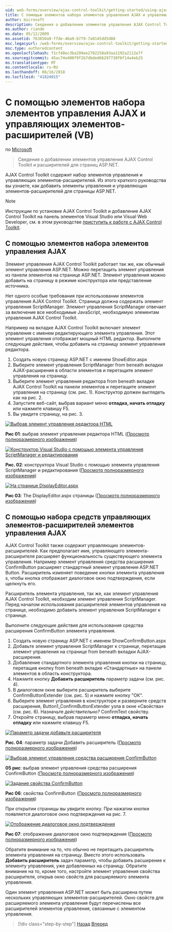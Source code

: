 ```yaml
---
uid: web-forms/overview/ajax-control-toolkit/getting-started/using-ajax-control-toolkit-controls-and-control-extenders-vb
title: С помощью элементов набора элементов управления AJAX и управляющих элементов-расширителей (VB) | Документация Майкрософт
author: microsoft
description: Сведения о добавлении элементов управления AJAX Control Toolkit и расширителей для страниц ASP.NET.
ms.author: riande
ms.date: 05/12/2009
ms.assetid: 763650a9-ffde-46a9-b779-7a9145dd5d88
msc.legacyurl: /web-forms/overview/ajax-control-toolkit/getting-started/using-ajax-control-toolkit-controls-and-control-extenders-vb
msc.type: authoredcontent
ms.openlocfilehash: f1cf40ec3ba299ee2702258a93aa1192a2112e7f
ms.sourcegitcommit: 45ac74e400f9f2b7dbded66297730f6f14a4eb25
ms.translationtype: MT
ms.contentlocale: ru-RU
ms.lasthandoff: 08/16/2018
ms.locfileid: "41824015"
---
```

<a name="using-ajax-control-toolkit-controls-and-control-extenders-vb"></a>С помощью элементов набора элементов управления AJAX и управляющих элементов-расширителей (VB)
====================
по [Microsoft](https://github.com/microsoft)

> Сведения о добавлении элементов управления AJAX Control Toolkit и расширителей для страниц ASP.NET.


AJAX Control Toolkit содержит набор элементов управления и управляющих элементов-расширителей. Из этого краткого руководства вы узнаете, как добавить элементы управления и управляющих элементов-расширителей для страницы ASP.NET.

> [!NOTE] 
> 
> Инструкции по установке AJAX Control Toolkit и добавление AJAX Control Toolkit на панель элементов Visual Studio или Visual Web Developer, см. в этом руководстве [приступить к работе с AJAX Control Toolkit](get-started-with-the-ajax-control-toolkit-vb.md).


## <a name="using-ajax-control-toolkit-controls"></a>С помощью элементов набора элементов управления AJAX

Элемент управления AJAX Control Toolkit работает так же, как обычный элемент управления ASP.NET. Можно перетащить элемент управления из панели элементов на странице ASP.NET. Элемент управления можно добавить на страницу в режиме конструктора или представление источника.

Нет одного особые требования при использовании элементов управления AJAX Control Toolkit. Страница должна содержать элемент управления ScriptManager. Элемент управления ScriptManager отвечает за включение все необходимые JavaScript, необходимую элементам управления AJAX Control Toolkit.

Например на вкладке AJAX Control Toolkit включает элемент управления с именем редактирующего элемента управления. Этот элемент управления отображает мощный HTML редактор. Выполните следующие действия, чтобы добавить на страницу элемент управления редактора.

1. Создать новую страницу ASP.NET с именем ShowEditor.aspx
2. Выберите элемент управления ScriptManager from beneath вкладки AJAX-расширения в области элементов и перетащите элемент управления на страницу.
3. Выберите элемент управления редактора from beneath вкладке AJAX Control Toolkit на панели элементов и перетащите элемент управления на страницу (см. рис. 1). Конструктор должен выглядеть как на рис. 2.
4. Запустите веб-сайт, выбрав вариант меню **отладка, начать отладку** или нажмите клавишу F5.
5. Вы увидите страницу, на рис. 3.


[![Выбрав элемент управления редактора HTML](using-ajax-control-toolkit-controls-and-control-extenders-vb/_static/image1.jpg)](using-ajax-control-toolkit-controls-and-control-extenders-vb/_static/image1.png)

**Рис 01**: выбрав элемент управления редактора HTML ([Просмотр полноразмерного изображения](using-ajax-control-toolkit-controls-and-control-extenders-vb/_static/image2.png))


[![Конструктор Visual Studio с помощью элемента управления ScriptManager и редактирования](using-ajax-control-toolkit-controls-and-control-extenders-vb/_static/image2.jpg)](using-ajax-control-toolkit-controls-and-control-extenders-vb/_static/image3.png)

**Рис. 02**: конструктора Visual Studio с помощью элемента управления ScriptManager и редактирования ([Просмотр полноразмерного изображения](using-ajax-control-toolkit-controls-and-control-extenders-vb/_static/image4.png))


[![На странице DisplayEditor.aspx](using-ajax-control-toolkit-controls-and-control-extenders-vb/_static/image3.jpg)](using-ajax-control-toolkit-controls-and-control-extenders-vb/_static/image5.png)

**Рис 03**: The DisplayEditor.aspx страницы ([Просмотр полноразмерного изображения](using-ajax-control-toolkit-controls-and-control-extenders-vb/_static/image6.png))


## <a name="using-ajax-control-toolkit-control-extenders"></a>С помощью набора средств управляющих элементов-расширителей элементов управления AJAX

AJAX Control Toolkit также содержит управляющих элементов-расширителей. Как предполагает имя, управляющего элемента-расширителя расширяет функциональность существующего элемента управления. Например элемент управления средства расширения ConfirmButton расширяет стандартный элемент управления ASP.NET Button. Расширитель изменяет поведение кнопки элемента управления s, чтобы кнопка отображает диалоговое окно подтверждения, если щелкнуть его.

Расширитель элемента управления, так же, как элемент управления AJAX Control Toolkit, необходим элемент управления ScriptManager. Перед началом использования расширителей элементов управления на странице, необходимо добавить элемент управления ScriptManager к странице.

Выполните следующие действия для использования средства расширения ConfirmButton элемента управления.

1. Создать новую страницу ASP.NET с именем ShowConfirmButton.aspx
2. Добавьте элемент управления ScriptManager к странице, перетащив элемент управления на странице from beneath вкладки AJAX-расширения.
3. Добавление стандартного элемента управления кнопки на страницу, перетащив кнопку from beneath вкладке «Стандартные» на панели элементов в область конструктора.
4. Нажмите кнопку **Добавить расширитель** параметр задачи (см. рис. 4).
5. В диалоговом окне выберите расширитель выберите ConfirmButtonExtender (см. рис. 5) и нажмите кнопку "ОК".
6. Выберите элемент управления в конструкторе и разверните средств расширения, Button1\_ConfirmButtonExtender узла в окне «Свойства» (см. рис. 6). Назначьте *действительно?* ConfirmText свойству.
7. Откройте страницу, выбрав параметр меню **отладка, начать отладку** или нажмите клавишу F5.


[![Параметр задачи добавьте расширителя](using-ajax-control-toolkit-controls-and-control-extenders-vb/_static/image4.jpg)](using-ajax-control-toolkit-controls-and-control-extenders-vb/_static/image7.png)

**Рис. 04**: параметр задачи Добавить расширитель ([Просмотр полноразмерного изображения](using-ajax-control-toolkit-controls-and-control-extenders-vb/_static/image8.png))


[![Выбрав элемент управления средства расширения ConfirmButton](using-ajax-control-toolkit-controls-and-control-extenders-vb/_static/image5.jpg)](using-ajax-control-toolkit-controls-and-control-extenders-vb/_static/image9.png)

**05 рис**: выбрав элемент управления средства расширения ConfirmButton ([Просмотр полноразмерного изображения](using-ajax-control-toolkit-controls-and-control-extenders-vb/_static/image10.png))


[![Задание свойства ConfirmButton](using-ajax-control-toolkit-controls-and-control-extenders-vb/_static/image6.jpg)](using-ajax-control-toolkit-controls-and-control-extenders-vb/_static/image11.png)

**Рис 06**: свойства ConfirmButton ([Просмотр полноразмерного изображения](using-ajax-control-toolkit-controls-and-control-extenders-vb/_static/image12.png))


При открытии страницы вы увидите кнопку. При нажатии кнопки появляется диалоговое окно подтверждения на рис. 7.


[![Отображение диалоговое окно подтверждения](using-ajax-control-toolkit-controls-and-control-extenders-vb/_static/image7.jpg)](using-ajax-control-toolkit-controls-and-control-extenders-vb/_static/image13.png)

**Рис 07**: отображение диалоговое окно подтверждения ([Просмотр полноразмерного изображения](using-ajax-control-toolkit-controls-and-control-extenders-vb/_static/image14.png))


Обратите внимание на то, что обычно не перетащить расширитель элемента управления на страницу. Вместо этого использовать **Добавить расширитель** задач параметр, чтобы добавить расширение к элементу управления, уже добавленных на страницу. Обратите внимание на то, кроме того, настройте элемент управления свойства расширителя, открыв окно свойств для расширяемого элемента управления.

Один элемент управления ASP.NET может быть расширена путем нескольких управляющих элементов-расширителей. Окно свойств для расширяемого элемента управления будут перечислены все расширителей элементов управления, связанные с элементом управления.

> [!div class="step-by-step"]
> [Назад](get-started-with-the-ajax-control-toolkit-vb.md)
> [Вперед](creating-a-custom-ajax-control-toolkit-control-extender-vb.md)
